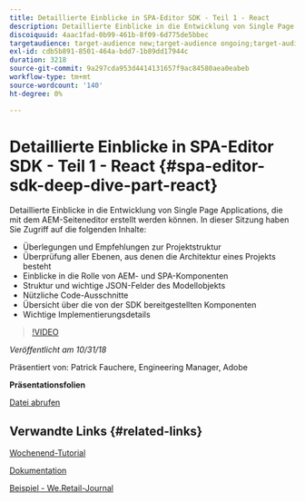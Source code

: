 ```yaml
---
title: Detaillierte Einblicke in SPA-Editor SDK - Teil 1 - React
description: Detaillierte Einblicke in die Entwicklung von Single Page Applications, die mit dem AEM-Seiteneditor erstellt werden können.
discoiquuid: 4aac1fad-0b99-461b-8f09-6d775de5bbec
targetaudience: target-audience new;target-audience ongoing;target-audience upgrader
exl-id: cdb5b891-8501-464a-bdd7-1b89dd17944c
duration: 3218
source-git-commit: 9a297cda953d4414131657f9ac84580aea0eabeb
workflow-type: tm+mt
source-wordcount: '140'
ht-degree: 0%

---
```


# Detaillierte Einblicke in SPA-Editor SDK - Teil 1 - React {#spa-editor-sdk-deep-dive-part-react}

Detaillierte Einblicke in die Entwicklung von Single Page Applications, die mit dem AEM-Seiteneditor erstellt werden können. In dieser Sitzung haben Sie Zugriff auf die folgenden Inhalte:

* Überlegungen und Empfehlungen zur Projektstruktur
* Überprüfung aller Ebenen, aus denen die Architektur eines Projekts besteht
* Einblicke in die Rolle von AEM- und SPA-Komponenten
* Struktur und wichtige JSON-Felder des Modellobjekts
* Nützliche Code-Ausschnitte
* Übersicht über die von der SDK bereitgestellten Komponenten
* Wichtige Implementierungsdetails

>[!VIDEO](https://video.tv.adobe.com/v/25194/?quality=9)

*Veröffentlicht am 10/31/18*

Präsentiert von: Patrick Fauchere, Engineering Manager, Adobe

**Präsentationsfolien**

[Datei abrufen](assets/aem-gems-spa-editordeepdive-react-10312018.pdf)

## Verwandte Links {#related-links}

[Wochenend-Tutorial](https://experienceleague.adobe.com/docs/experience-manager-learn/getting-started-wknd-tutorial-develop/overview.html)

[Dokumentation](https://helpx.adobe.com/experience-manager/6-4/sites/developing/using/spa-overview.html)

[Beispiel - We.Retail-Journal](https://github.com/adobe/aem-sample-we-retail-journal)

<!--
[Get back to the Overview](https://helpx.adobe.com/experience-manager/kt/eseminars/gems/aem-index.html)
-->
